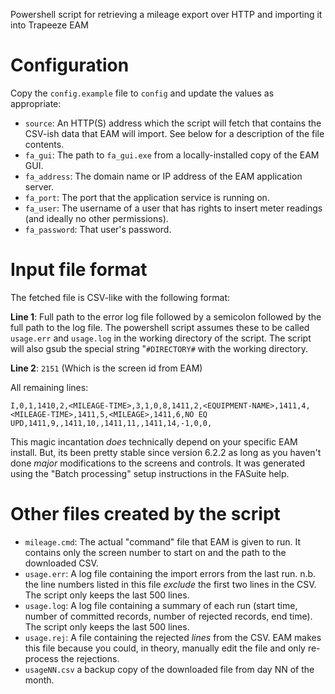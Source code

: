 Powershell script for retrieving a mileage export over HTTP and importing it
into Trapeeze EAM

# Configuration

Copy the `config.example` file to `config` and update the values as
appropriate:

* `source`: An HTTP(S) address which the script will fetch that contains
  the CSV-ish data that EAM will import. See below for a description of the
  file contents.
* `fa_gui`: The path to `fa_gui.exe` from a locally-installed copy of the
  EAM GUI.
* `fa_address`: The domain name or IP address of the EAM application server.
* `fa_port`: The port that the application service is running on.
* `fa_user`: The username of a user that has rights to insert meter readings
  (and ideally no other permissions).
* `fa_password`: That user's password.

# Input file format

The fetched file is CSV-like with the following format:

**Line 1**: Full path to the error log file followed by a semicolon followed by
the full path to the log file. The powershell script assumes these to be called
`usage.err` and `usage.log` in the working directory of the script. The script
will also gsub the special string "`#DIRECTORY#` with the working directory.

**Line 2**: `2151` (Which is the screen id from EAM)

All remaining lines:

```
I,0,1,1410,2,<MILEAGE-TIME>,3,1,0,8,1411,2,<EQUIPMENT-NAME>,1411,4,<MILEAGE-TIME>,1411,5,<MILEAGE>,1411,6,NO EQ UPD,1411,9,,1411,10,,1411,11,,1411,14,-1,0,0,
```

This magic incantation _does_ technically depend on your specific EAM install.
But, its been pretty stable since version 6.2.2 as long as you haven't done
_major_ modifications to the screens and controls. It was generated using the
"Batch processing" setup instructions in the FASuite help.

# Other files created by the script

* `mileage.cmd`: The actual "command" file that EAM is given to run. It contains
  only the screen number to start on and the path to the downloaded CSV.
* `usage.err`: A log file containing the import errors from the last run. n.b.
  the line numbers listed in this file _exclude_ the first two lines in the CSV.
  The script only keeps the last 500 lines.
* `usage.log`: A log file containing a summary of each run (start time, number
  of committed records, number of rejected records, end time). The script only
  keeps the last 500 lines.
* `usage.rej`: A file containing the rejected _lines_ from the CSV. EAM makes
  this file because you could, in theory, manually edit the file and only
  re-process the rejections.
* `usageNN.csv` a backup copy of the downloaded file from day NN of the month.

